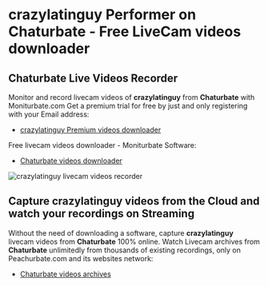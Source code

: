 # crazylatinguy Performer on Chaturbate - Free LiveCam videos downloader

## Chaturbate Live Videos Recorder

Monitor and record livecam videos of **crazylatinguy** from **Chaturbate** with Moniturbate.com
Get a premium trial for free by just and only registering with your Email address:
* [crazylatinguy Premium videos downloader](https://moniturbate.com/request-demo-licence-key.html)

Free livecam videos downloader - Moniturbate Software:
* [Chaturbate videos downloader](https://moniturbate.com/moniturbate-download-software.html)

![crazylatinguy livecam videos recorder](https://peachurnet.com/templates/moniturbate-software.png)


## Capture crazylatinguy videos from the Cloud and watch your recordings on Streaming

Without the need of downloading a software, capture **crazylatinguy** livecam videos from **Chaturbate** 100% online.
Watch Livecam archives from **Chaturbate** unlimitedly from thousands of existing recordings, only on Peachurbate.com and its websites network:
* [Chaturbate videos archives](https://peachurnet.com/)